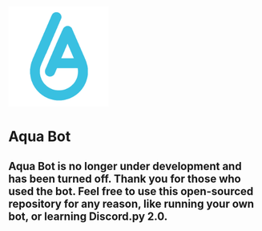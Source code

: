 <img src="./code/utils/AquaBot.png" width="200"/>

# Aqua Bot

## Aqua Bot is no longer under development and has been turned off. Thank you for those who used the bot. Feel free to use this open-sourced repository for any reason, like running your own bot, or learning Discord.py 2.0.
